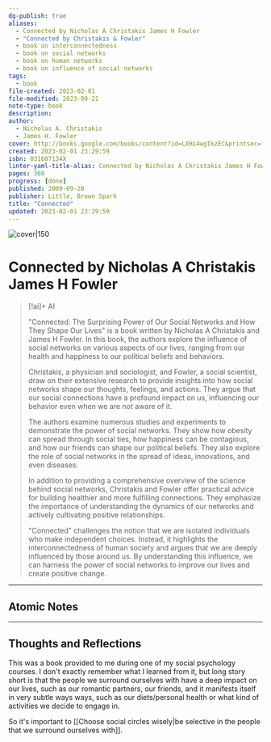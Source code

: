 ```yaml
---
dg-publish: true
aliases:
  - Connected by Nicholas A Christakis James H Fowler
  - "Connected by Christakis & Fowler"
  - book on interconnectedness
  - book on social networks
  - book on human networks
  - book on influence of social networks
tags:
  - book
file-created: 2023-02-01
file-modified: 2023-09-21
note-type: book 
description: 
author:
  - Nicholas A. Christakis
  - James H. Fowler
cover: http://books.google.com/books/content?id=LXHi4wgIkzEC&printsec=frontcover&img=1&zoom=1&edge=curl&source=gbs_api
created: 2023-02-01 23:29:59
isbn: 031607134X 
linter-yaml-title-alias: Connected by Nicholas A Christakis James H Fowler
pages: 368
progress: [done]
published: 2009-09-28
publisher: Little, Brown Spark
title: "Connected"
updated: 2023-02-01 23:29:59
---
```


![cover|150](http://books.google.com/books/content?id=LXHi4wgIkzEC&printsec=frontcover&img=1&zoom=1&edge=curl&source=gbs_api)

# Connected by Nicholas A Christakis James H Fowler

> [!ai]+ AI
>
> "Connected: The Surprising Power of Our Social Networks and How They Shape Our Lives" is a book written by Nicholas A Christakis and James H Fowler. In this book, the authors explore the influence of social networks on various aspects of our lives, ranging from our health and happiness to our political beliefs and behaviors.
>
> Christakis, a physician and sociologist, and Fowler, a social scientist, draw on their extensive research to provide insights into how social networks shape our thoughts, feelings, and actions. They argue that our social connections have a profound impact on us, influencing our behavior even when we are not aware of it.
>
> The authors examine numerous studies and experiments to demonstrate the power of social networks. They show how obesity can spread through social ties, how happiness can be contagious, and how our friends can shape our political beliefs. They also explore the role of social networks in the spread of ideas, innovations, and even diseases.
>
> In addition to providing a comprehensive overview of the science behind social networks, Christakis and Fowler offer practical advice for building healthier and more fulfilling connections. They emphasize the importance of understanding the dynamics of our networks and actively cultivating positive relationships.
>
> "Connected" challenges the notion that we are isolated individuals who make independent choices. Instead, it highlights the interconnectedness of human society and argues that we are deeply influenced by those around us. By understanding this influence, we can harness the power of social networks to improve our lives and create positive change.

---

## Atomic Notes

---

## Thoughts and Reflections

This was a book provided to me during one of my social psychology courses. I don't exactly remember what I learned from it, but long story short is that the people we surround ourselves with have a deep impact on our lives, such as our romantic partners, our friends, and it manifests itself in very subtle ways ways, such as our diets/personal health or what kind of activities we decide to engage in.

So it's important to [[Choose social circles wisely|be selective in the people that we surround ourselves with]].
